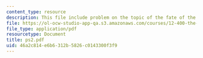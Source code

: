 ```yaml
---
content_type: resource
description: This file include problem on the topic of the fate of the earth.
file: https://ol-ocw-studio-app-qa.s3.amazonaws.com/courses/12-400-the-solar-system-spring-2006/46a2c814e6b6312b5826c0143300f3f9_ps2.pdf
file_type: application/pdf
resourcetype: Document
title: ps2.pdf
uid: 46a2c814-e6b6-312b-5826-c0143300f3f9
---
```

